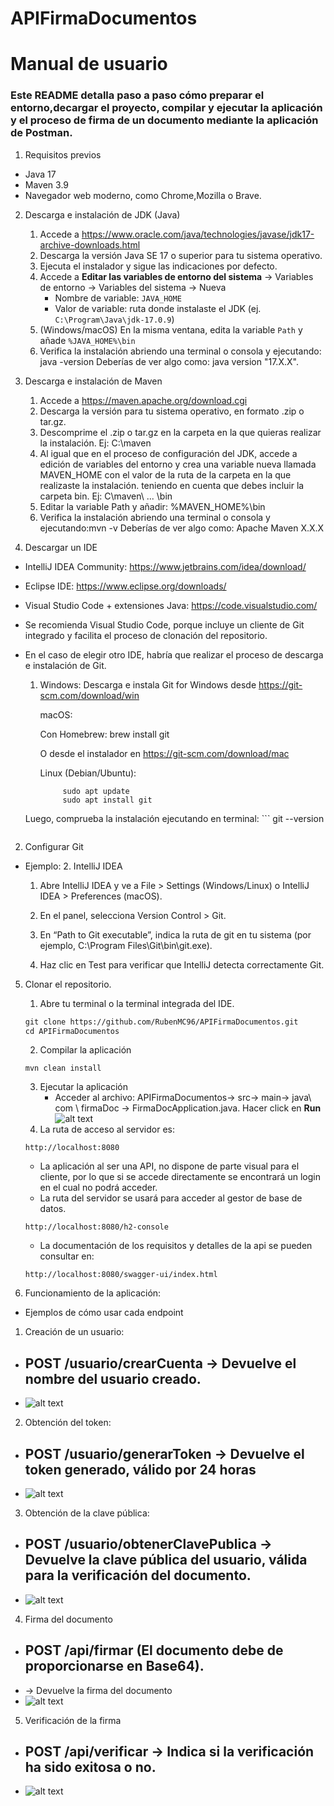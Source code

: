 # APIFirmaDocumentos

# Manual de usuario

### Este README  detalla paso a paso cómo preparar el entorno,decargar el proyecto, compilar y ejecutar la aplicación y el proceso de firma de un documento mediante la aplicación de Postman.

1. Requisitos previos
- Java 17
- Maven 3.9
- Navegador web moderno, como Chrome,Mozilla o Brave.

2. Descarga e instalación de JDK (Java)

    1. Accede a https://www.oracle.com/java/technologies/javase/jdk17-archive-downloads.html  
    2. Descarga la versión Java SE 17 o superior para tu sistema operativo.  
    3. Ejecuta el instalador y sigue las indicaciones por defecto.  
    4. Accede a **Editar las variables de entorno del sistema** → Variables de entorno → Variables del sistema → Nueva  
       - Nombre de variable: `JAVA_HOME`  
       - Valor de variable: ruta donde instalaste el JDK (ej. `C:\Program\Java\jdk-17.0.9`)  
    5. (Windows/macOS) En la misma ventana, edita la variable `Path` y añade `%JAVA_HOME%\bin`
    6. Verifica la instalación abriendo una terminal o consola y ejecutando: java -version
    Deberías de ver algo como: java version "17.X.X".

3. Descarga e instalación de Maven

    1. Accede a https://maven.apache.org/download.cgi
    2. Descarga la versión para tu sistema operativo, en formato .zip o tar.gz.
    3. Descomprime el .zip o tar.gz en la carpeta en la que quieras realizar la instalación.
    Ej: C:\maven
    4. Al igual que en el proceso de configuración del JDK, accede a edición de variables del entorno y crea una variable nueva llamada MAVEN_HOME con el valor de la ruta de la carpeta en la que realizaste la     instalación. teniendo en cuenta que debes incluir la carpeta bin.
    Ej: C\maven\ ... \bin
    5. Editar la variable Path y añadir: %MAVEN_HOME%\bin
    6. Verifica la instalación abriendo una terminal o consola y ejecutando:mvn -v
    Deberías de ver algo como: Apache Maven X.X.X

4. Descargar un IDE
- IntelliJ IDEA Community: https://www.jetbrains.com/idea/download/

- Eclipse IDE: https://www.eclipse.org/downloads/

- Visual Studio Code + extensiones Java: https://code.visualstudio.com/

- Se recomienda Visual Studio Code, porque incluye un cliente de Git integrado y facilita el proceso de clonación del repositorio.
- En el caso de elegir otro IDE, habría que realizar el proceso de descarga e instalación de Git.
    1. Windows: Descarga e instala Git for Windows desde https://git-scm.com/download/win

        macOS:

        Con Homebrew: brew install git

        O desde el instalador en https://git-scm.com/download/mac

        Linux (Debian/Ubuntu):
       ```
            sudo apt update
            sudo apt install git
       ```

    Luego, comprueba la instalación ejecutando en terminal:
      ```
        git --version
  ```
2. Configurar Git 
- Ejemplo: 2. IntelliJ IDEA

    1. Abre IntelliJ IDEA y ve a File > Settings (Windows/Linux) o IntelliJ IDEA > Preferences (macOS).

    2. En el panel, selecciona Version Control > Git.

    3. En “Path to Git executable”, indica la ruta de git en tu sistema (por ejemplo, C:\Program Files\Git\bin\git.exe).

    4. Haz clic en Test para verificar que IntelliJ detecta correctamente Git.
       
5. Clonar el repositorio.
    1. Abre tu terminal o la terminal integrada del IDE.
    ```markdown
    git clone https://github.com/RubenMC96/APIFirmaDocumentos.git
    cd APIFirmaDocumentos
    ```
    2. Compilar la aplicación
    ```
    mvn clean install
    ```
    3. Ejecutar la aplicación
        - Acceder al archivo: APIFirmaDocumentos-> src-> main-> java\ com \ firmaDoc -> FirmaDocApplication.java.
        Hacer click en **Run** 
        ![alt text](image.png)
    4. La ruta de acceso al servidor es:
    ```
    http://localhost:8080
    ```
    - La aplicación al ser una API, no dispone de parte visual para el cliente, por lo que si se accede directamente se encontrará un login en el cual no podrá acceder.
    - La ruta del servidor se usará para acceder al gestor de base de datos.
    ```
    http://localhost:8080/h2-console
    ```
    - La documentación de los requisitos y detalles de la api se pueden consultar en:
    ```
    http://localhost:8080/swagger-ui/index.html
    ```
    
6. Funcionamiento de la aplicación:
- Ejemplos de cómo usar cada endpoint

1. Creación de un usuario:
- ## POST /usuario/crearCuenta -> Devuelve el nombre del usuario creado.
- ![alt text](image-1.png)

2. Obtención del token:
- ## POST /usuario/generarToken -> Devuelve el token generado, válido por 24 horas
- ![alt text](image-2.png)

3. Obtención de la clave pública:

- ## POST /usuario/obtenerClavePublica -> Devuelve la clave pública del usuario, válida para la verificación del documento.
- ![alt text](image-3.png)

4. Firma del documento
- ## POST /api/firmar (El documento debe de proporcionarse en Base64).
- -> Devuelve la firma del documento
- ![alt text](image-5.png)

5. Verificación de la firma
- ## POST /api/verificar -> Indica si la verificación ha sido exitosa o no.
- ![alt text](image-4.png)


